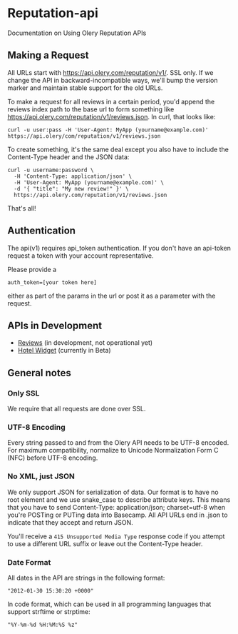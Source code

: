 Reputation-api
==============

Documentation on Using Olery Reputation APIs

Making a Request
----------------
All URLs start with https://api.olery.com/reputation/v1/. SSL only. If we change the API in backward-incompatible ways, we'll bump the version marker and maintain stable support for the old URLs.

To make a request for all reviews in a certain period, you'd append the reviews index path to the base url to form something like https://api.olery.com/reputation/v1/reviews.json. In curl, that looks like:

````shell
curl -u user:pass -H 'User-Agent: MyApp (yourname@example.com)' https://api.olery/com/reputation/v1/reviews.json
````

To create something, it's the same deal except you also have to include the Content-Type header and the JSON data:

````shell
curl -u username:password \
  -H 'Content-Type: application/json' \
  -H 'User-Agent: MyApp (yourname@example.com)' \
  -d '{ "title": "My new review!" }' \
  https://api.olery.com/reputation/v1/reviews.json
````

That's all!

Authentication
--------------

The api(v1) requires api_token authentication. If you don't have an api-token request a token with your account representative.

Please provide a

    auth_token=[your token here]

either as part of the params in the url or post it as a parameter with the request.

APIs in Development
-------------------

* [Reviews](https://github.com/olery/reputation-api/blob/master/sections/reviews.md) (in development, not operational yet)
* [Hotel Widget](https://github.com/olery/reputation-api/blob/master/sections/hotel-widget.md) (currently in Beta)

General notes
-------------

### Only SSL

We require that all requests are done over SSL.

### UTF-8 Encoding

Every string passed to and from the Olery API needs to be UTF-8 encoded. For maximum compatibility, normalize to Unicode Normalization Form C (NFC) before UTF-8 encoding.

### No XML, just JSON

We only support JSON for serialization of data. Our format is to have no root element and we use snake_case to describe attribute keys. This means that you have to send Content-Type: application/json; charset=utf-8 when you're POSTing or PUTing data into Basecamp. All API URLs end in .json to indicate that they accept and return JSON.

You'll receive a `415 Unsupported Media Type` response code if you attempt to use a different URL suffix or leave out the Content-Type header.

### Date Format
All dates in the API are strings in the following format:

    "2012-01-30 15:30:20 +0000"

In code format, which can be used in all programming languages that support strftime or strptime:

    "%Y-%m-%d %H:%M:%S %z"
